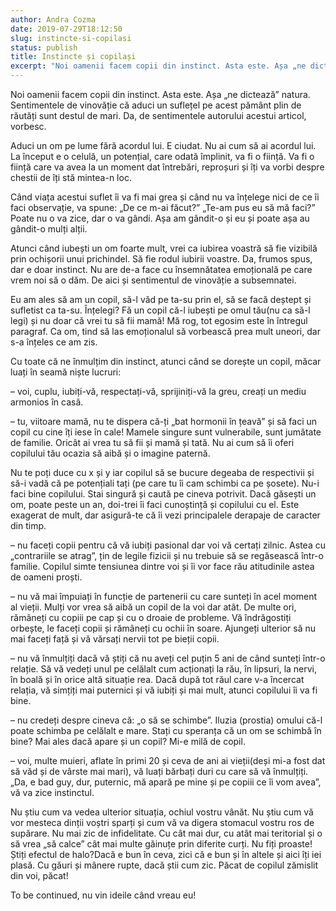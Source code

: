 ```yaml
---
author: Andra Cozma
date: 2019-07-29T18:12:50
slug: instincte-si-copilasi
status: publish
title: Instincte și copilași
excerpt: "Noi oamenii facem copii din instinct. Asta este. Așa „ne dictează” natura. Sentimentele de vinovăție că aduci un suflețel pe  "
---
```

Noi oamenii facem copii din instinct. Asta este. Așa „ne dictează” natura. Sentimentele de vinovăție că aduci un suflețel pe acest pământ plin de răutăți sunt destul de mari. Da, de sentimentele autorului acestui articol, vorbesc.

Aduci un om pe lume fără acordul lui. E ciudat. Nu ai cum să ai acordul lui. La început e o celulă, un potențial, care odată împlinit, va fi o ființă. Va fi o ființă care va avea la un moment dat întrebări, reproșuri și îți va vorbi despre chestii de îți stă mintea-n loc.

Când viața acestui suflet îi va fi mai grea și când nu va înțelege nici de ce îi faci observație, va spune: „De ce m-ai făcut?” „Te-am pus eu să mă faci?” Poate nu o va zice, dar o va gândi. Așa am gândit-o și eu și poate așa au gândit-o mulți alții.

Atunci când iubești un om foarte mult, vrei ca iubirea voastră să fie vizibilă prin ochișorii unui prichindel. Să fie rodul iubirii voastre. Da, frumos spus, dar e doar instinct. Nu are de-a face cu însemnătatea emoțională pe care vrem noi să o dăm. De aici și sentimentul de vinovăție a subsemnatei.

Eu am ales să am un copil, să-l văd pe ta-su prin el, să se facă deștept și sufletist ca ta-su. Înțelegi? Fă un copil că-l iubești pe omul tău(nu ca să-l legi) și nu doar că vrei tu să fii mamă! Mă rog, tot egosim este în întregul paragraf. Ca om, tind să las emoționalul să vorbească prea mult uneori, dar s-a înțeles ce am zis.

Cu toate că ne înmulțim din instinct, atunci când se dorește un copil, măcar luați în seamă niște lucruri:

– voi, cuplu, iubiți-vă, respectați-vă, sprijiniți-vă la greu, creați un mediu armonios în casă.

– tu, viitoare mamă, nu te dispera că-ți „bat hormonii în țeavă” și să faci un copil cu cine îți iese în cale! Mamele singure sunt vulnerabile, sunt jumătate de familie. Oricât ai vrea tu să fii și mamă și tată. Nu ai cum să îi oferi copilului tău ocazia să aibă și o imagine paternă.

Nu te poți duce cu x și y iar copilul să se bucure degeaba de respectivii și să-i vadă că pe potențiali tați (pe care tu îi cam schimbi ca pe șosete). Nu-i faci bine copilului. Stai singură și caută pe cineva potrivit. Dacă găsești un om, poate peste un an, doi-trei îi faci cunoștință și copilului cu el. Este exagerat de mult, dar asigură-te că îi vezi principalele derapaje de caracter din timp.

– nu faceți copii pentru că vă iubiți pasional dar voi vă certați zilnic. Astea cu „contrariile se atrag”, țin de legile fizicii și nu trebuie să se regăsească într-o familie. Copilul simte tensiunea dintre voi și îi vor face rău atitudinile astea de oameni proști.

– nu vă mai împuiați în funcție de partenerii cu care sunteți în acel moment al vieții. Mulți vor vrea să aibă un copil de la voi dar atât. De multe ori, rămâneți cu copiii pe cap și cu o droaie de probleme. Vă îndrăgostiți orbește, le faceți copii și rămâneți cu ochii în soare. Ajungeți ulterior să nu mai faceți față și vă vărsați nervii tot pe bieții copii.

– nu vă înmulțiți dacă vă știți că nu aveți cel puțin 5 ani de când sunteți într-o relație. Să vă vedeți unul pe celălalt cum acționați la rău, în lipsuri, la nervi, în boală și în orice altă situație rea. Dacă după tot răul care v-a încercat relația, vă simțiți mai puternici și vă iubiți și mai mult, atunci copilului îi va fi bine.

– nu credeți despre cineva că: „o să se schimbe”. Iluzia (prostia) omului că-l poate schimba pe celălalt e mare. Stați cu speranța că un om se schimbă în bine? Mai ales dacă apare și un copil? Mi-e milă de copil.

– voi, multe muieri, aflate în primi 20 și ceva de ani ai vieții(deși mi-a fost dat să văd și de vârste mai mari), vă luați bărbați duri cu care să vă înmulțiți. „Da, e bad guy, dur, puternic, mă apară pe mine și pe copiii ce îi vom avea”, vă va zice instinctul.

Nu știu cum va vedea ulterior situația, ochiul vostru vânăt. Nu știu cum vă vor mesteca dinții voștri sparți și cum vă va digera stomacul vostru ros de supărare. Nu mai zic de infidelitate. Cu cât mai dur, cu atât mai teritorial și o să vrea „să calce” cât mai multe găinuțe prin diferite curți. Nu fiți proaste! Știți efectul de halo?Dacă e bun în ceva, zici că e bun și în altele și aici îți iei plasă. Cu găuri și mânere rupte, dacă știi cum zic. Păcat de copilul zămislit din voi, păcat!

To be continued, nu vin ideile când vreau eu!
    